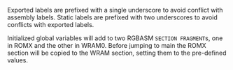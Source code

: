Exported labels are prefixed with a single underscore to avoid conflict with assembly labels.
Static labels are prefixed with two underscores to avoid conflicts with exported labels.

Initialized global variables will add to two RGBASM `SECTION FRAGMENT`s, one in
ROMX and the other in WRAM0. Before jumping to main the ROMX section will be
copied to the WRAM section, setting them to the pre-defined values.